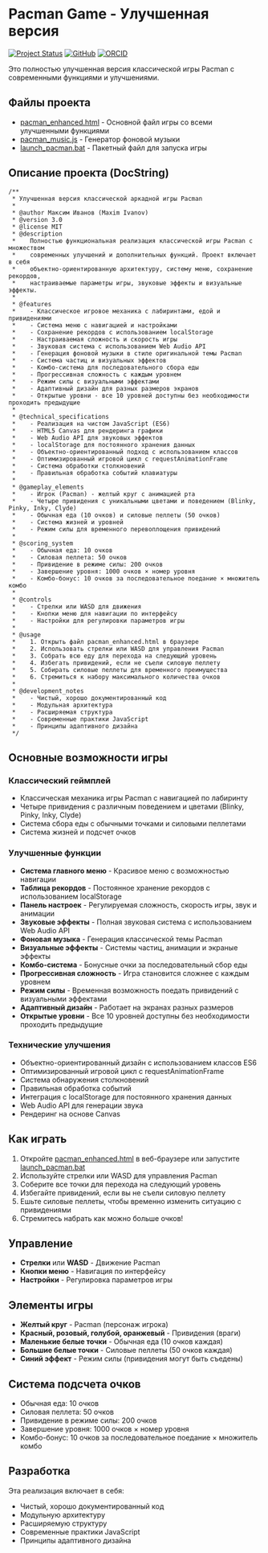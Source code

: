 # Pacman Game - Улучшенная версия

[![Project Status](https://img.shields.io/badge/Status-Complete-brightgreen)](https://github.com/maestro7it/pacman)
[![GitHub](https://img.shields.io/badge/GitHub-maestro7it-blue)](https://github.com/maestro7it)
[![ORCID](https://img.shields.io/badge/ORCID-0000--0002--1822--0529-green)](https://orcid.org/0000-0002-1822-0529)

Это полностью улучшенная версия классической игры Pacman с современными функциями и улучшениями.

## Файлы проекта

- [pacman_enhanced.html](file:///c:/Users/maksi/OneDrive/Documents/GitHub/maestro7it_education/javascript/projects/PacmanLearn/pacman_enhanced.html) - Основной файл игры со всеми улучшенными функциями
- [pacman_music.js](file:///c:/Users/maksi/OneDrive/Documents/GitHub/maestro7it_education/javascript/projects/PacmanLearn/pacman_music.js) - Генератор фоновой музыки
- [launch_pacman.bat](file:///c:/Users/maksi/OneDrive/Documents/GitHub/maestro7it_education/javascript/projects/PacmanLearn/launch_pacman.bat) - Пакетный файл для запуска игры

## Описание проекта (DocString)

```
/**
 * Улучшенная версия классической аркадной игры Pacman
 * 
 * @author Максим Иванов (Maxim Ivanov)
 * @version 3.0
 * @license MIT
 * @description 
 *    Полностью функциональная реализация классической игры Pacman с множеством 
 *    современных улучшений и дополнительных функций. Проект включает в себя 
 *    объектно-ориентированную архитектуру, систему меню, сохранение рекордов, 
 *    настраиваемые параметры игры, звуковые эффекты и визуальные эффекты.
 * 
 * @features
 *    - Классическое игровое механика с лабиринтами, едой и привидениями
 *    - Система меню с навигацией и настройками
 *    - Сохранение рекордов с использованием localStorage
 *    - Настраиваемая сложность и скорость игры
 *    - Звуковая система с использованием Web Audio API
 *    - Генерация фоновой музыки в стиле оригинальной темы Pacman
 *    - Система частиц и визуальных эффектов
 *    - Комбо-система для последовательного сбора еды
 *    - Прогрессивная сложность с каждым уровнем
 *    - Режим силы с визуальными эффектами
 *    - Адаптивный дизайн для разных размеров экранов
 *    - Открытые уровни - все 10 уровней доступны без необходимости проходить предыдущие
 * 
 * @technical_specifications
 *    - Реализация на чистом JavaScript (ES6)
 *    - HTML5 Canvas для рендеринга графики
 *    - Web Audio API для звуковых эффектов
 *    - localStorage для постоянного хранения данных
 *    - Объектно-ориентированный подход с использованием классов
 *    - Оптимизированный игровой цикл с requestAnimationFrame
 *    - Система обработки столкновений
 *    - Правильная обработка событий клавиатуры
 * 
 * @gameplay_elements
 *    - Игрок (Pacman) - желтый круг с анимацией рта
 *    - Четыре привидения с уникальными цветами и поведением (Blinky, Pinky, Inky, Clyde)
 *    - Обычная еда (10 очков) и силовые пеллеты (50 очков)
 *    - Система жизней и уровней
 *    - Режим силы для временного перевоплощения привидений
 * 
 * @scoring_system
 *    - Обычная еда: 10 очков
 *    - Силовая пеллета: 50 очков
 *    - Привидение в режиме силы: 200 очков
 *    - Завершение уровня: 1000 очков × номер уровня
 *    - Комбо-бонус: 10 очков за последовательное поедание × множитель комбо
 * 
 * @controls
 *    - Стрелки или WASD для движения
 *    - Кнопки меню для навигации по интерфейсу
 *    - Настройки для регулировки параметров игры
 * 
 * @usage
 *    1. Открыть файл pacman_enhanced.html в браузере
 *    2. Использовать стрелки или WASD для управления Pacman
 *    3. Собрать всю еду для перехода на следующий уровень
 *    4. Избегать привидений, если не съели силовую пеллету
 *    5. Собирать силовые пеллеты для временного преимущества
 *    6. Стремиться к набору максимального количества очков
 * 
 * @development_notes
 *    - Чистый, хорошо документированный код
 *    - Модульная архитектура
 *    - Расширяемая структура
 *    - Современные практики JavaScript
 *    - Принципы адаптивного дизайна
 */
```

## Основные возможности игры

### Классический геймплей
- Классическая механика игры Pacman с навигацией по лабиринту
- Четыре привидения с различным поведением и цветами (Blinky, Pinky, Inky, Clyde)
- Система сбора еды с обычными точками и силовыми пеллетами
- Система жизней и подсчет очков

### Улучшенные функции
- **Система главного меню** - Красивое меню с возможностью навигации
- **Таблица рекордов** - Постоянное хранение рекордов с использованием localStorage
- **Панель настроек** - Регулируемая сложность, скорость игры, звук и анимации
- **Звуковые эффекты** - Полная звуковая система с использованием Web Audio API
- **Фоновая музыка** - Генерация классической темы Pacman
- **Визуальные эффекты** - Системы частиц, анимации и экраные эффекты
- **Комбо-система** - Бонусные очки за последовательный сбор еды
- **Прогрессивная сложность** - Игра становится сложнее с каждым уровнем
- **Режим силы** - Временная возможность поедать привидений с визуальными эффектами
- **Адаптивный дизайн** - Работает на экранах разных размеров
- **Открытые уровни** - Все 10 уровней доступны без необходимости проходить предыдущие

### Технические улучшения
- Объектно-ориентированный дизайн с использованием классов ES6
- Оптимизированный игровой цикл с requestAnimationFrame
- Система обнаружения столкновений
- Правильная обработка событий
- Интеграция с localStorage для постоянного хранения данных
- Web Audio API для генерации звука
- Рендеринг на основе Canvas

## Как играть

1. Откройте [pacman_enhanced.html](file:///c:/Users/maksi/OneDrive/Documents/GitHub/maestro7it_education/javascript/projects/PacmanLearn/pacman_enhanced.html) в веб-браузере или запустите [launch_pacman.bat](file:///c:/Users/maksi/OneDrive/Documents/GitHub/maestro7it_education/javascript/projects/PacmanLearn/launch_pacman.bat)
2. Используйте стрелки или WASD для управления Pacman
3. Соберите все точки для перехода на следующий уровень
4. Избегайте привидений, если вы не съели силовую пеллету
5. Ешьте силовые пеллеты, чтобы временно изменить ситуацию с привидениями
6. Стремитесь набрать как можно больше очков!

## Управление

- **Стрелки** или **WASD** - Движение Pacman
- **Кнопки меню** - Навигация по интерфейсу
- **Настройки** - Регулировка параметров игры

## Элементы игры

- **Желтый круг** - Pacman (персонаж игрока)
- **Красный, розовый, голубой, оранжевый** - Привидения (враги)
- **Маленькие белые точки** - Обычная еда (10 очков каждая)
- **Большие белые точки** - Силовые пеллеты (50 очков каждая)
- **Синий эффект** - Режим силы (привидения могут быть съедены)

## Система подсчета очков

- Обычная еда: 10 очков
- Силовая пеллета: 50 очков
- Привидение в режиме силы: 200 очков
- Завершение уровня: 1000 очков × номер уровня
- Комбо-бонус: 10 очков за последовательное поедание × множитель комбо

## Разработка

Эта реализация включает в себя:
- Чистый, хорошо документированный код
- Модульную архитектуру
- Расширяемую структуру
- Современные практики JavaScript
- Принципы адаптивного дизайна